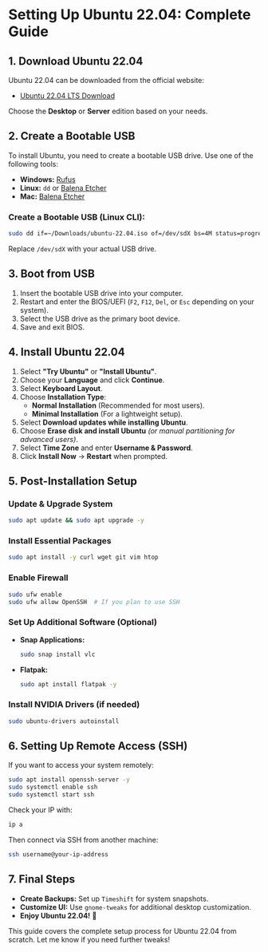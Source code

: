 # Setting Up Ubuntu 22.04: Complete Guide

## 1. Download Ubuntu 22.04
Ubuntu 22.04 can be downloaded from the official website:

- [Ubuntu 22.04 LTS Download](https://ubuntu.com/download/desktop)

Choose the **Desktop** or **Server** edition based on your needs.

## 2. Create a Bootable USB
To install Ubuntu, you need to create a bootable USB drive. Use one of the following tools:

- **Windows:** [Rufus](https://rufus.ie/)
- **Linux:** `dd` or [Balena Etcher](https://www.balena.io/etcher/)
- **Mac:** [Balena Etcher](https://www.balena.io/etcher/)

### Create a Bootable USB (Linux CLI):
```bash
sudo dd if=~/Downloads/ubuntu-22.04.iso of=/dev/sdX bs=4M status=progress
```
Replace `/dev/sdX` with your actual USB drive.

## 3. Boot from USB
1. Insert the bootable USB drive into your computer.
2. Restart and enter the BIOS/UEFI (`F2`, `F12`, `Del`, or `Esc` depending on your system).
3. Select the USB drive as the primary boot device.
4. Save and exit BIOS.

## 4. Install Ubuntu 22.04
1. Select **"Try Ubuntu"** or **"Install Ubuntu"**.
2. Choose your **Language** and click **Continue**.
3. Select **Keyboard Layout**.
4. Choose **Installation Type**:
   - **Normal Installation** (Recommended for most users).
   - **Minimal Installation** (For a lightweight setup).
5. Select **Download updates while installing Ubuntu**.
6. Choose **Erase disk and install Ubuntu** *(or manual partitioning for advanced users)*.
7. Select **Time Zone** and enter **Username & Password**.
8. Click **Install Now** → **Restart** when prompted.

## 5. Post-Installation Setup
### Update & Upgrade System
```bash
sudo apt update && sudo apt upgrade -y
```

### Install Essential Packages
```bash
sudo apt install -y curl wget git vim htop
```

### Enable Firewall
```bash
sudo ufw enable
sudo ufw allow OpenSSH  # If you plan to use SSH
```

### Set Up Additional Software (Optional)
- **Snap Applications:**
  ```bash
  sudo snap install vlc
  ```
- **Flatpak:**
  ```bash
  sudo apt install flatpak -y
  ```

### Install NVIDIA Drivers (if needed)
```bash
sudo ubuntu-drivers autoinstall
```

## 6. Setting Up Remote Access (SSH)
If you want to access your system remotely:
```bash
sudo apt install openssh-server -y
sudo systemctl enable ssh
sudo systemctl start ssh
```
Check your IP with:
```bash
ip a
```
Then connect via SSH from another machine:
```bash
ssh username@your-ip-address
```

## 7. Final Steps
- **Create Backups:** Set up `Timeshift` for system snapshots.
- **Customize UI:** Use `gnome-tweaks` for additional desktop customization.
- **Enjoy Ubuntu 22.04!** 🚀

This guide covers the complete setup process for Ubuntu 22.04 from scratch. Let me know if you need further tweaks!

